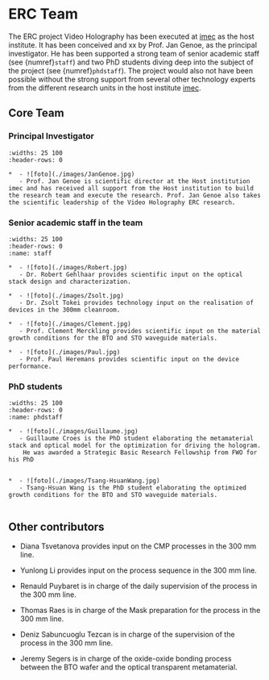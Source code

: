# ERC Team 

The ERC project Video Holography has been executed at [imec](https://www.imec.be) as the host institute. It has been conceived and xx by Prof. Jan Genoe, as the principal investigator. He has been supported a strong team of senior academic staff (see {numref}`staff`) and two PhD students diving deep into the subject of the project (see {numref}`phdstaff`). The project would also not have been possible without the strong support from several other technology experts from the different research units in the host institute [imec](https://www.imec.be).

## Core Team

### Principal Investigator

```{list-table}
:widths: 25 100
:header-rows: 0

*  - ![foto](./images/JanGenoe.jpg)
   - Prof. Jan Genoe is scientific director at the Host institution imec and has received all support from the Host institution to build the research team and execute the research. Prof. Jan Genoe also takes the scientific leadership of the Video Holography ERC research.
```

### Senior academic staff in the team

```{list-table} Senior academic staff
:widths: 25 100
:header-rows: 0
:name: staff

*  - ![foto](./images/Robert.jpg)
   - Dr. Robert Gehlhaar provides scientific input on the optical stack design and characterization.

*  - ![foto](./images/Zsolt.jpg)
   - Dr. Zsolt Tokei provides technology input on the realisation of devices in the 300mm cleanroom.

*  - ![foto](./images/Clement.jpg)
   - Prof. Clement Merckling provides scientific input on the material growth conditions for the BTO and STO waveguide materials.

*  - ![foto](./images/Paul.jpg)
   - Prof. Paul Heremans provides scientific input on the device performance.
```

### PhD students

```{list-table} PhD students
:widths: 25 100
:header-rows: 0
:name: phdstaff

*  - ![foto](./images/Guillaume.jpg)
   - Guillaume Croes is the PhD student elaborating the metamaterial stack and optical model for the optimization for driving the hologram.
    He was awarded a Strategic Basic Research Fellowship from FWO for his PhD


*  - ![foto](./images/Tsang-HsuanWang.jpg)
   - Tsang-Hsuan Wang is the PhD student elaborating the optimized growth conditions for the BTO and STO waveguide materials.
   
```

## Other contributors

* Diana Tsvetanova provides input on the CMP processes in the 300 mm line.

* Yunlong Li provides input on the process sequence in the 300 mm line.

* Renauld Puybaret is in charge of the daily supervision of the process in the 300 mm line.

* Thomas Raes is in charge of the Mask preparation for the process in the 300 mm line.

* Deniz Sabuncuoglu Tezcan is in charge of the supervision of the process in the 300 mm line.

* Jeremy Segers is in charge of the oxide-oxide bonding process between the BTO wafer and the optical transparent metamaterial.

